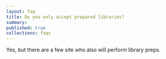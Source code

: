 ```yaml
---
layout: faq
title: Do you only accept prepared libraries?
summary:
published: true
collections: faqs
---
```


Yes, but there are a few site who also will perform library preps.

